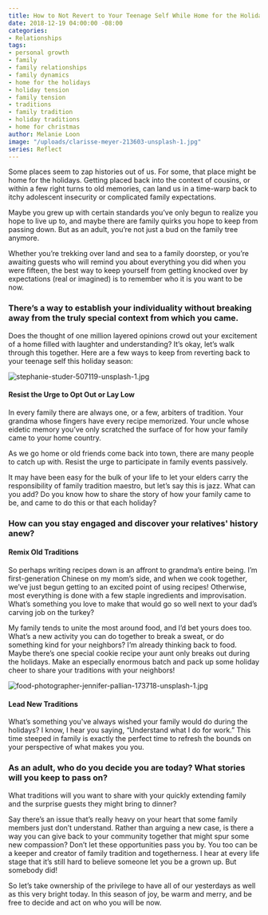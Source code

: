 ```yaml
---
title: How to Not Revert to Your Teenage Self While Home for the Holidays
date: 2018-12-19 04:00:00 -08:00
categories:
- Relationships
tags:
- personal growth
- family
- family relationships
- family dynamics
- home for the holidays
- holiday tension
- family tension
- traditions
- family tradition
- holiday traditions
- home for christmas
author: Melanie Loon
image: "/uploads/clarisse-meyer-213603-unsplash-1.jpg"
series: Reflect
---
```


Some places seem to zap histories out of us. For some, that place might be home for the holidays. Getting placed back into the context of cousins, or within a few right turns to old memories, can land us in a time-warp back to itchy adolescent insecurity or complicated family expectations.

Maybe you grew up with certain standards you’ve only begun to realize you hope to live up to, and maybe there are family quirks you hope to keep from passing down. But as an adult, you’re not just a bud on the family tree anymore.

Whether you’re trekking over land and sea to a family doorstep, or you’re awaiting guests who will remind you about everything you did when you were fifteen, the best way to keep yourself from getting knocked over by expectations (real or imagined) is to remember who it is you want to be now. 

### There’s a way to establish your individuality without breaking away from the truly special context from which you came.

Does the thought of one million layered opinions crowd out your excitement of a home filled with laughter and understanding? It’s okay, let’s walk through this together. Here are a few ways to keep from reverting back to your teenage self this holiday season:

![stephanie-studer-507119-unsplash-1.jpg](/uploads/stephanie-studer-507119-unsplash-1.jpg)

#### Resist the Urge to Opt Out or Lay Low

In every family there are always one, or a few, arbiters of tradition. Your grandma whose fingers have every recipe memorized. Your uncle whose eidetic memory you’ve only scratched the surface of for how your family came to your home country.

As we go home or old friends come back into town, there are many people to catch up with. Resist the urge to participate in family events passively.

It may have been easy for the bulk of your life to let your elders carry the responsibility of family tradition maestro, but let’s say this is jazz. What can you add? Do you know how to share the story of how your family came to be, and came to do this or that each holiday?

### How can you stay engaged and discover your relatives' history anew?  

#### Remix Old Traditions

So perhaps writing recipes down is an affront to grandma’s entire being. I’m first-generation Chinese on my mom’s side, and when we cook together, we’ve just begun getting to an excited point of using recipes! Otherwise, most everything is done with a few staple ingredients and improvisation. What’s something you love to make that would go so well next to your dad’s carving job on the turkey?

My family tends to unite the most around food, and I’d bet yours does too. What’s a new activity you can do together to break a sweat, or do something kind for your neighbors? I’m already thinking back to food. Maybe there’s one special cookie recipe your aunt only breaks out during the holidays. Make an especially enormous batch and pack up some holiday cheer to share your traditions with your neighbors!

![food-photographer-jennifer-pallian-173718-unsplash-1.jpg](/uploads/food-photographer-jennifer-pallian-173718-unsplash-1.jpg)

#### Lead New Traditions

What’s something you've always wished your family would do during the holidays? I know, I hear you saying, “Understand what I do for work.” This time steeped in family is exactly the perfect time to refresh the bounds on your perspective of what makes you you.

### As an adult, who do you decide you are today? What stories will you keep to pass on? 

What traditions will you want to share with your quickly extending family and the surprise guests they might bring to dinner?

Say there’s an issue that’s really heavy on your heart that some family members just don’t understand. Rather than arguing a new case, is there a way you can give back to your community together that might spur some new compassion? Don’t let these opportunities pass you by. You too can be a keeper and creator of family tradition and togetherness. I hear at every life stage that it’s still hard to believe someone let you be a grown up. But somebody did!

So let’s take ownership of the privilege to have all of our yesterdays as well as this very bright today. In this season of joy, be warm and merry, and be free to decide and act on who you will be now.